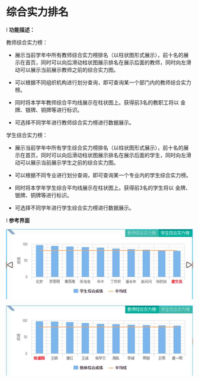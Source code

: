 # 综合实力排名

l  **功能描述：**

教师综合实力榜：

* 展示当前学年中所有教师综合实力榜排名（以柱状图形式展示），前十名的展示在首页，同时可以向后滑动柱状图展示排名在展示后面的教师，同时向左滑动可以展示当前展示教师之前的综合实力图。
* 可以根据不同组织机构进行划分查询，即可查询某一个部门内的教师综合实力榜。

* 同时将本学年教师综合平均线展示在柱状图上。获得前3名的教职工将以 金牌、银牌、铜牌等进行标识。

* 可选择不同学年进行教师综合实力榜进行数据展示。


学生综合实力榜：

* 展示当前学年中所有学生综合实力榜排名（以柱状图形式展示），前十名的展示在首页，同时可以向后滑动柱状图展示排名在展示后面的学生，同时向左滑动可以展示当前展示学生之前的综合实力图。

* 可以根据不同专业进行划分查询，即可查询某一个专业内的学生综合实力榜。

* 同时将本学年学生综合平均线展示在柱状图上。获得前3名的学生将以 金牌、银牌、铜牌等进行标识。

* 可选择不同学年进行学生综合实力榜进行数据展示。


l  **参考界面**

![](/assets/image011.jpg)

![](/assets/image012.jpg)

